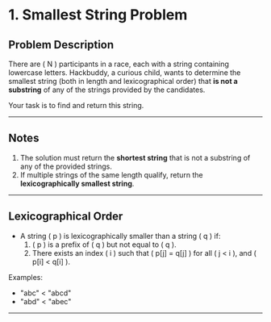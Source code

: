 # 1. Smallest String Problem

## Problem Description

There are \( N \) participants in a race, each with a string containing lowercase letters. Hackbuddy, a curious child, wants to determine the smallest string (both in length and lexicographical order) that **is not a substring** of any of the strings provided by the candidates.

Your task is to find and return this string.

---

## Notes

1. The solution must return the **shortest string** that is not a substring of any of the provided strings.
2. If multiple strings of the same length qualify, return the **lexicographically smallest string**.

---

## Lexicographical Order

- A string \( p \) is lexicographically smaller than a string \( q \) if:
  1. \( p \) is a prefix of \( q \) but not equal to \( q \).
  2. There exists an index \( i \) such that \( p[j] = q[j] \) for all \( j < i \), and \( p[i] < q[i] \).

Examples:
- "abc" < "abcd"
- "abd" < "abec"

---


